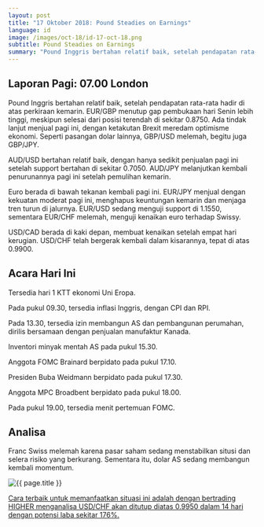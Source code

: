 ```yaml
---
layout: post
title: "17 Oktober 2018: Pound Steadies on Earnings"
language: id
image: /images/oct-18/id-17-oct-18.png
subtitle: Pound Steadies on Earnings
summary: "Pound Inggris bertahan relatif baik, setelah pendapatan rata-rata hadir di atas perkiraan kemarin. EUR/GBP menutup gap pembukaan hari Senin lebih tinggi, meskipun selesai dari posisi terendah di sekitar 0.8750"
---
```

## Laporan Pagi: 07.00 London

Pound Inggris bertahan relatif baik, setelah pendapatan rata-rata hadir di atas perkiraan kemarin. EUR/GBP menutup gap pembukaan hari Senin lebih tinggi, meskipun selesai dari posisi terendah di sekitar 0.8750. Ada tindak lanjut menjual pagi ini, dengan ketakutan Brexit meredam optimisme ekonomi. Seperti pasangan dolar lainnya, GBP/USD melemah, begitu juga GBP/JPY.

AUD/USD bertahan relatif baik, dengan hanya sedikit penjualan pagi ini setelah support bertahan di sekitar 0.7050. AUD/JPY melanjutkan kembali penurunannya pagi ini setelah pemulihan kemarin.

Euro berada di bawah tekanan kembali pagi ini. EUR/JPY menjual dengan kekuatan moderat pagi ini, menghapus keuntungan kemarin dan menjaga tren turun di jalurnya. EUR/USD sedang menguji support di 1.1550, sementara EUR/CHF melemah, menguji kenaikan euro terhadap Swissy.

USD/CAD berada di kaki depan, membuat kenaikan setelah empat hari kerugian. USD/CHF telah bergerak kembali dalam kisarannya, tepat di atas 0.9900.

## Acara Hari Ini

Tersedia hari 1 KTT ekonomi Uni Eropa.

Pada pukul 09.30, tersedia inflasi Inggris, dengan CPI dan RPI.

Pada 13.30, tersedia izin membangun AS dan pembangunan perumahan, dirilis bersamaan dengan penjualan manufaktur Kanada.

Inventori minyak mentah AS pada pukul 15.30.

Anggota FOMC Brainard berpidato pada pukul 17.10.

Presiden Buba Weidmann berpidato pada pukul 17.30.

Anggota MPC Broadbent berpidato pada pukul 18.00.

Pada pukul 19.00, tersedia menit pertemuan FOMC.

## Analisa

Franc Swiss melemah karena pasar saham sedang menstabilkan situsi dan selera risiko yang berkurang. Sementara itu, dolar AS sedang membangun kembali momentum.

<img src="{{ site.url }}/images/oct-18/id-17-oct-18.png" alt="{{ page.title }}" title="{{ page.title }}">

<a href="%LINK%%?currency=USD&market=forex&underlying=frxUSDCHF&formname=higherlower&duration_amount=14&duration_units=d&amount=10&amount_type=stake&expiry_type=duration&barrier=0.9950" target="_blank" rel="noopener noreferrer nofollow">Cara terbaik untuk memanfaatkan situasi ini adalah dengan bertrading HIGHER menganalisa USD/CHF akan ditutup diatas 0.9950 dalam 14 hari dengan potensi laba sekitar 176%.</a>
